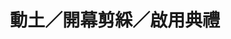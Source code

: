 ---
title: '動土／開幕剪綵／啟用典禮'
pictures: '["https://raw.githubusercontent.com/chyushya/cms-content/main/content/resources/images/1648663390114-3145-2121-DHL%20%E5%A4%A7%E6%A8%93%E9%96%8B%E5%B9%95%E5%85%B8%E7%A6%AE.jpg","https://raw.githubusercontent.com/chyushya/cms-content/main/content/resources/images/1648663390911-2926-2055-DSC02270%20OK.jpg","https://raw.githubusercontent.com/chyushya/cms-content/main/content/resources/images/1648663390659-3905-2493-%E6%B4%B2%E9%9A%9B%E9%85%92%E5%BA%97%E9%96%8B%E5%B9%95%E5%89%AA%E7%B6%B5%E5%84%80%E5%BC%8F%EF%BC%88%EF%BC%92%EF%BC%89.jpg","https://raw.githubusercontent.com/chyushya/cms-content/main/content/resources/images/1648663390535-2607-1659-%E5%8F%B0%E7%A9%8D%E9%9B%BB%E6%99%B6%E5%9C%93%E5%BB%A0%E5%8B%95%E5%9C%9F%E5%85%B8%E7%A6%AE%EF%BC%881%EF%BC%89.jpg","https://raw.githubusercontent.com/chyushya/cms-content/main/content/resources/images/1648663390426-2748-1624-%E4%B8%AD%E9%8B%BC%E9%8B%81%E6%A5%AD%E5%8B%95%E5%9C%9F%E5%85%B8%E7%A6%AE.jpg","https://raw.githubusercontent.com/chyushya/cms-content/main/content/resources/images/1648663390331-2067-1256-%E5%8F%B0%E6%9D%B1%E5%A4%A7%E6%A9%8B%E9%80%9A%E8%BB%8A%E5%85%B8%E7%A6%AE.jpg","https://raw.githubusercontent.com/chyushya/cms-content/main/content/resources/images/1648663391333-14787-10559-%E7%94%B2%E4%BB%99%E5%A4%A7%E6%A9%8B%E9%80%9A%E8%BB%8A%E5%85%B8%E7%A6%AE.jpg","https://raw.githubusercontent.com/chyushya/cms-content/main/content/resources/images/1648663390202-3445-2407-%E8%8F%AF%E4%BA%BA%E6%96%87%E5%8C%96%E5%9F%8E%E9%96%8B%E5%B9%95%E6%9A%A8%E8%8F%AF%E4%BA%BA%E8%97%9D%E8%A1%93%E7%8F%8D%E8%97%8F%E5%B1%95.JPG","https://raw.githubusercontent.com/chyushya/cms-content/main/content/resources/images/1648663389991-3946-2517-%E9%AB%98%E9%9B%84%E9%A9%9B%E8%B5%B7%E9%A3%9B%EF%BC%8C%E9%AB%98%E9%9B%84%E4%B8%80%E8%B5%B7%E9%A3%9B.JPG"]'
---